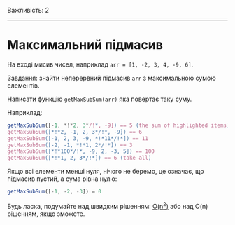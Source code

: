 Важливість: 2

---

# Максимальний підмасив

На вході мисив чисел, наприклад `arr = [1, -2, 3, 4, -9, 6]`.

Завдання: знайти неперервний підмасив `arr` з максимальною сумою елементів.

Написати функцію `getMaxSubSum(arr)` яка повертає таку суму.

Наприклад:

```js
getMaxSubSum([-1, *!*2, 3*/!*, -9]) == 5 (the sum of highlighted items)
getMaxSubSum([*!*2, -1, 2, 3*/!*, -9]) == 6
getMaxSubSum([-1, 2, 3, -9, *!*11*/!*]) == 11
getMaxSubSum([-2, -1, *!*1, 2*/!*]) == 3
getMaxSubSum([*!*100*/!*, -9, 2, -3, 5]) == 100
getMaxSubSum([*!*1, 2, 3*/!*]) == 6 (take all)
```

Якщо всі елементи менші нуля, нічого не беремо, це означає, що підмасив пустий, а сума рівна нулю:

```js
getMaxSubSum([-1, -2, -3]) = 0
```

Будь ласка, подумайте над швидким рішенням: [O(n<sup>2</sup>)](https://en.wikipedia.org/wiki/Big_O_notation) або над O(n) рішенням, якщо зможете.
